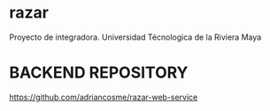 # razar
Proyecto de integradora. Universidad Técnologica de la Riviera Maya

# BACKEND REPOSITORY
https://github.com/adriancosme/razar-web-service
